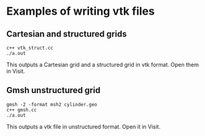 # Examples of writing vtk files

## Cartesian and structured grids
```
c++ vtk_struct.cc
./a.out
```
This outputs a Cartesian grid and a structured grid in vtk format. Open them in Visit.

## Gmsh unstructured grid
```
gmsh -2 -format msh2 cylinder.geo
c++ gmsh.cc
./a.out
```
This outputs a vtk file in unstructured format. Open it in Visit.
